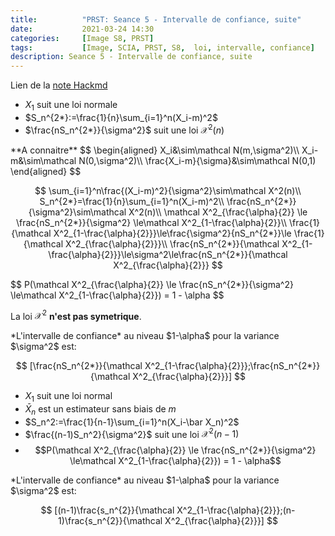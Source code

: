 ```yaml
---
title:          "PRST: Seance 5 - Intervalle de confiance, suite"
date:           2021-03-24 14:30
categories:     [Image S8, PRST]
tags:           [Image, SCIA, PRST, S8,  loi, intervalle, confiance]
description: Seance 5 - Intervalle de confiance, suite
---
```

Lien de la [note Hackmd](https://hackmd.io/@lemasymasa/B1G7eT_Vu)

- $X_1$ suit une loi normale
- $S_n^{2*}:=\frac{1}{n}\sum_{i=1}^n(X_i-m)^2$
- $\frac{nS_n^{2*}}{\sigma^2}$ suit une loi $\mathcal X^2(n)$

<div class="alert alert-danger" role="alert" markdown="1">
**A connaitre**
$$
\begin{aligned}
X_i&\sim\mathcal N(m,\sigma^2)\\
X_i-m&\sim\mathcal N(0,\sigma^2)\\
\frac{X_i-m}{\sigma}&\sim\mathcal N(0,1)
\end{aligned}
$$
</div>

$$
\sum_{i=1}^n\frac{(X_i-m)^2}{\sigma^2}\sim\mathcal X^2(n)\\
S_n^{2*}=\frac{1}{n}\sum_{i=1}^n(X_i-m)^2\\
\frac{nS_n^{2*}}{\sigma^2}\sim\mathcal X^2(n)\\
\mathcal X^2_{\frac{\alpha}{2}} \le \frac{nS_n^{2*}}{\sigma^2} \le\mathcal X^2_{1-\frac{\alpha}{2}}\\
\frac{1}{\mathcal X^2_{1-\frac{\alpha}{2}}}\le\frac{\sigma^2}{nS_n^{2*}}\le \frac{1}{\mathcal X^2_{\frac{\alpha}{2}}}\\
\frac{nS_n^{2*}}{\mathcal X^2_{1-\frac{\alpha}{2}}}\le\sigma^2\le\frac{nS_n^{2*}}{\mathcal X^2_{\frac{\alpha}{2}}}
$$

<div class="alert alert-warning" role="alert" markdown="1">
$$
P(\mathcal X^2_{\frac{\alpha}{2}} \le \frac{nS_n^{2*}}{\sigma^2} \le\mathcal X^2_{1-\frac{\alpha}{2}}) = 1 - \alpha
$$

La loi $\mathcal X^2$ **n'est pas symetrique**.
</div>

<div class="alert alert-info" role="alert" markdown="1">
*L'intervalle de confiance* au niveau $1-\alpha$ pour la variance $\sigma^2$ est:

$$
[\frac{nS_n^{2*}}{\mathcal X^2_{1-\frac{\alpha}{2}}};\frac{nS_n^{2*}}{\mathcal X^2_{\frac{\alpha}{2}}}]
$$

</div>

- $X_1$ suit une loi normal
- $\bar X_n$ est un estimateur sans biais de $m$
- $S_n^2:=\frac{1}{n-1}\sum_{i=1}^n(X_i-\bar X_n)^2$
- $\frac{(n-1)S_n^2}{\sigma^2}$ suit une loi $\mathcal X^2(n-1)$
- $$P(\mathcal X^2_{\frac{\alpha}{2}} \le \frac{nS_n^{2*}}{\sigma^2} \le\mathcal X^2_{1-\frac{\alpha}{2}}) = 1 - \alpha$$

<div class="alert alert-info" role="alert" markdown="1">
*L'intervalle de confiance* au niveau $1-\alpha$ pour la variance $\sigma^2$ est:

$$
[(n-1)\frac{s_n^{2}}{\mathcal X^2_{1-\frac{\alpha}{2}}};(n-1)\frac{s_n^{2}}{\mathcal X^2_{\frac{\alpha}{2}}}]
$$

</div>
